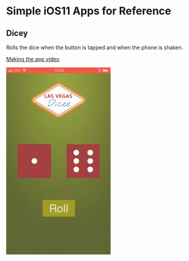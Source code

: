 # Simple iOS11 Apps for Reference

## Dicey

Rolls the dice when the button is tapped and when the phone is shaken.

[Making the app video](https://youtu.be/MqXCcnOHnRY)

![](assets/Dicey.gif)